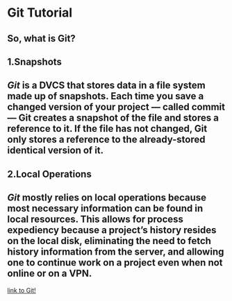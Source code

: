 # **Git Tutorial**

## So, what is Git?

## **1.Snapshots**

## _Git_ is a DVCS that stores data in a file system made up of snapshots. Each time you save a changed version of your project — called commit — Git creates a snapshot of the file and stores a reference to it. If the file has not changed, Git only stores a reference to the already-stored identical version of it.

## **2.Local Operations**

## _Git_ mostly relies on local operations because most necessary information can be found in local resources. This allows for process expediency because a project’s history resides on the local disk, eliminating the need to fetch history information from the server, and allowing one to continue work on a project even when not online or on a VPN.


[link to Git!](https://blog.udemy.com/git-tutorial-a-comprehensive-guide/)